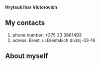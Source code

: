 **Hrytsuk Ihar Victorovich**

## My contacts

1. phone number: +375 33 3861493
2. adress: Brest, ul.Brestskich divizij-33-16

## About myself
